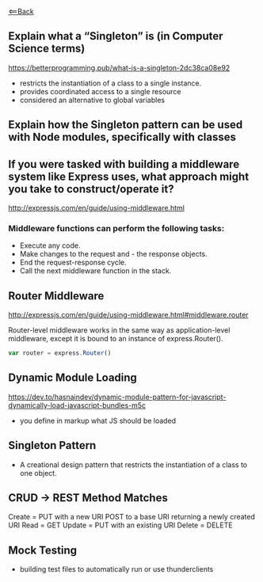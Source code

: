 [<==Back](README.md)

## Explain what a “Singleton” is (in Computer Science terms)

https://betterprogramming.pub/what-is-a-singleton-2dc38ca08e92

- restricts the instantiation of a class to a single instance. 
- provides coordinated access to a single resource
- considered an alternative to global variables

## Explain how the Singleton pattern can be used with Node modules, specifically with classes



## If you were tasked with building a middleware system like Express uses, what approach might you take to construct/operate it?

http://expressjs.com/en/guide/using-middleware.html

### Middleware functions can perform the following tasks:

- Execute any code.
- Make changes to the request and - the response objects.
- End the request-response cycle.
- Call the next middleware function in the stack.


## Router Middleware

http://expressjs.com/en/guide/using-middleware.html#middleware.router

Router-level middleware works in the same way as application-level middleware, except it is bound to an instance of express.Router().
``` js
var router = express.Router()
```
## Dynamic Module Loading

https://dev.to/hasnaindev/dynamic-module-pattern-for-javascript-dynamically-load-javascript-bundles-m5c

- you define in markup what JS should be loaded


## Singleton Pattern

- A creational design pattern that restricts the instantiation of a class to one object.


## CRUD -> REST Method Matches


Create = PUT with a new URI
         POST to a base URI returning a newly created URI
Read   = GET
Update = PUT with an existing URI
Delete = DELETE

## Mock Testing

- building test files to automatically run or use thunderclients